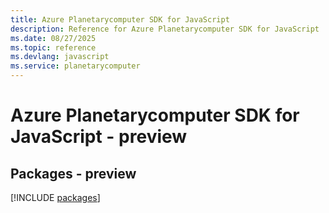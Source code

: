 ```yaml
---
title: Azure Planetarycomputer SDK for JavaScript
description: Reference for Azure Planetarycomputer SDK for JavaScript
ms.date: 08/27/2025
ms.topic: reference
ms.devlang: javascript
ms.service: planetarycomputer
---
```

# Azure Planetarycomputer SDK for JavaScript - preview
## Packages - preview
[!INCLUDE [packages](planetarycomputer-index.md)]